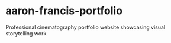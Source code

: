 # aaron-francis-portfolio
Professional cinematography portfolio   website showcasing visual storytelling work
